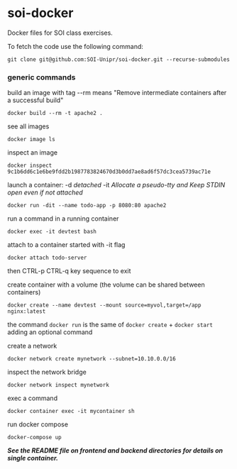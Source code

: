# soi-docker
Docker files for SOI class exercises.

To fetch the code use the following command:
```
git clone git@github.com:SOI-Unipr/soi-docker.git --recurse-submodules
```

### generic commands
build an image with tag --rm means "Remove intermediate containers after a successful build"
```
docker build --rm -t apache2 .
```

see all images
```
docker image ls
```

inspect an image
```
docker inspect 9c1b6dd6c1e6be9fdd2b1987783824670d3b0dd7ae8ad6f57dc3cea5739ac71e
```
launch a container: -d *detached* -it *Allocate a pseudo-tty and Keep STDIN open even if not attached*
```
docker run -dit --name todo-app -p 8080:80 apache2
```
run a command in a running container
```
docker exec -it devtest bash
```
attach to a container started with -it flag
```
docker attach todo-server 
```
then CTRL-p CTRL-q key sequence to exit

create container with a volume (the volume can be shared between containers)
```
docker create --name devtest --mount source=myvol,target=/app nginx:latest
```

the command `docker run` is the same of `docker create` + `docker start` adding an optional command


create a network
```
docker network create mynetwork --subnet=10.10.0.0/16
```

inspect the network bridge
```
docker network inspect mynetwork
```
exec a command
```
docker container exec -it mycontainer sh
```

run docker compose
```
docker-compose up
```



***See the README file on frontend and backend directories for details on single container.***
